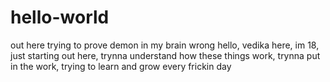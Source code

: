 # hello-world
out here trying to prove demon in my brain wrong
hello, vedika here, im 18, just starting out here, trynna understand how these things work, trynna put in the work, trying to learn and grow every frickin day 
